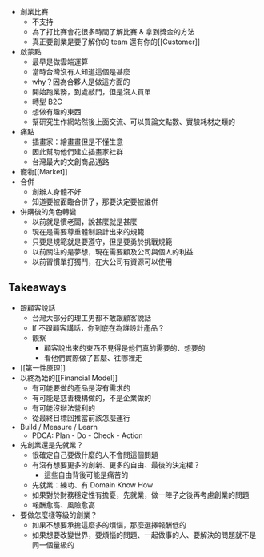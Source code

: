 - 創業比賽
	- 不支持
	- 為了打比賽會花很多時間了解比賽 & 拿到獎金的方法
	- 真正要創業是要了解你的 team 還有你的[[Customer]]
- 啟蒙點
	- 最早是做雲端運算
	- 當時台灣沒有人知道這個是甚麼
	- why？因為合夥人是做這方面的
	- 開始跑業務，到處敲門，但是沒人買單
	- 轉型 B2C
	- 想做有趣的東西
	- 幫研究生作網站然後上面交流、可以買論文點數、實驗耗材之類的
- 痛點
	- 插畫家：繪畫畫但是不懂生意
	- 因此幫助他們建立插畫家社群
	- 台灣最大的文創商品通路
- 寵物[[Market]]
- 合併
	- 創辦人身體不好
	- 知道要被面臨合併了，那要決定要被誰併
- 併購後的角色轉變
	- 以前就是慣老闆，說甚麼就是甚麼
	- 現在是需要尊重體制設計出來的規範
	- 只要是規範就是要遵守，但是要勇於挑戰規範
	- 以前關注的是夢想，現在需要顧及公司與個人的利益
	- 以前習慣單打獨鬥，在大公司有資源可以使用

## Takeaways

- 跟顧客說話
	- 台灣大部分的理工男都不敢跟顧客說話
	- If 不跟顧客講話，你到底在為誰設計產品？
	- 觀察
		- 顧客說出來的東西不見得是他們真的需要的、想要的
		- 看他們實際做了甚麼、往哪裡走
- [[第一性原理]]
- 以終為始的[[Financial Model]]
	- 有可能要做的產品是沒有需求的
	- 有可能是慈善機構做的，不是企業做的
	- 有可能沒辦法營利的
	- 從最終目標回推當前該怎麼運行
- Build / Measure / Learn
	- PDCA: Plan - Do - Check - Action
- 先創業還是先就業？
	- 很確定自己要做什麼的人不會問這個問題
	- 有沒有想要更多的創新、更多的自由、最後的決定權？
		- 這些自由背後可能是痛苦的
	- 先就業：練功、有 Domain Know How
	- 如果對於財務穩定性有擔憂，先就業，做一陣子之後再考慮創業的問題
	- 報酬愈高、風險愈高
- 要做怎麼樣等級的創業？
	- 如果不想要承擔這麼多的煩惱，那麼選擇報酬低的
	- 如果想要改變世界，要煩惱的問題、一起做事的人、要解決的問題就不是同一個量級的
